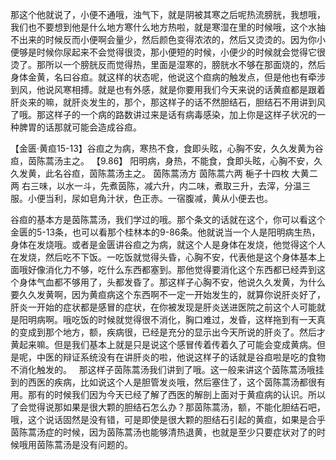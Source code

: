 那这个他就说了，小便不通哦，浊气下，就是阴被其寒之后呢热流膀胱，我想哦，我们也不要想到他是什么地方寒什么地方热啦，就是寒湿在里的时候哦，这个水抽不出来的时候反而小便啊会量少，然后颜色变得浓浓的，然后又烫烫的。因为你小便够是时候你尿起来不会觉得很烫，那小便短的时候，小便少的时候就会觉得它很烫了。那所以一个膀胱反而觉得热，里面是湿寒的，膀胱水不够在那面烧的，然后身体金黄，名曰谷疸。就这样的状态呢，他说这个疸病的触发点，但是他也有牵涉到风，他说风寒相搏。就是也有外感，就是你要用我们今天来说的话黄疸都是跟着肝炎来的嘛，就肝炎发生的，那个，那这样子的话不然胆结石，胆结石不用讲到风了哦。那这样子的一个病的路数讲过来是话有病毒感染，加上你是这样子状况的一种脾胃的话那就可能会造成谷疸。

【金匮·黄疸15-13】谷疸之为病，寒热不食，食即头眩，心胸不安，久久发黄为谷疸，茵陈蒿汤主之。
【9.86】  阳明病，身热，不能食，食即头眩，心胸不安，久久发黄，此名谷疸，茵陈蒿汤主之。
茵陈蒿汤方
茵陈蒿六两  梔子十四枚  大黄二两
右三味，以水一斗，先煮茵陈，减六升，内二味，煮取三升，去滓，分温三服。小便当利，尿如皂角汁状，色正赤。一宿腹减，黄从小便去也。

谷疸的基本方是茵陈蒿汤，我们学过的哦。那个条文的话就在这个，你可以看这个金匮的5-13条，也可以看那个桂林本的9-86条。他就说当一个人是阳明病生热，身体在发烧哦。或者是金匮讲谷疸之为病，就这个人是身体在发烧，他觉得这个人在发烧，然后吃不下饭。一吃饭就觉得头昏，心胸不安，代表他是这个身体基本上面哦好像消化力不够，吃什么东西都塞到。那他觉得要消化这个东西都已经弄到这个身体气血都不够用了，头都发昏了。那这样子心胸不安，他说久久发黄，为什么要久久发黄啊，因为黄疸病这个东西啊不一定一开始发生的，就算你说肝炎好了，肝炎一开始的症状都是感冒的症状，在你被发现是肝炎送进医院之前这个人可能就是阳明病啊。哦吃饭的时候就觉得很不消化，胸口难过，发昏，这样拖到有一天真的变成到那个地方，额，疾病很，已经是充分的显示出今天所说的肝炎了。然后才黄起来嘛。但是我们基本上就是只是说这个感冒传着传着久了可能会变成黄病。但是呢，中医的辩证系统没有在讲肝炎的啦，他说这样子的话就是谷疸啦是吃的食物不消化触发的。
 
那这样子茵陈蒿汤我们讲到了哦。这一般来讲这个茵陈蒿汤哦挂到的西医的疾病，比如说这个人是胆管发炎哦，然后塞住了，这个茵陈蒿汤都很有用。那有的时候我们因为今天已经了解了西医的解剖上面对于黄疸病的认识。所以了会觉得说那如果是很大颗的胆结石怎么办？那茵陈蒿汤，额，不能化胆结石吧，哦，这个说话固然是没有错，可是即使是很大颗的胆结石引起的黄疸，如果是合乎茵陈蒿汤症的时候，因为茵陈蒿汤也能够清热退黄，也就是至少只要症状对了的时候哦用茵陈蒿汤是没有问题的。

